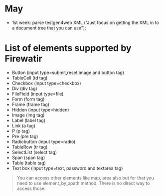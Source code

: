 # May #

  * 1st week: parse testgen4web XML ("Just focus on getting the XML in to a document tree that you can use");

# List of elements supported by Firewatir #
  * Button (input type=submit,reset,image and button tag)
  * TableCell (td tag)
  * Checkbox (input type=checkbox)
  * Div (div tag)
  * FileField (input type=file)
  * Form (form tag)
  * Frame (frame tag)
  * Hidden (input type=hidden)
  * Image (img tag)
  * Label (label tag)
  * Link (a tag)
  * P (p tag)
  * Pre (pre tag)
  * Radiobutton (input type=radio)
  * TableRow (tr tag)
  * SelectList (select tag)
  * Span (span tag)
  * Table (table tag)
  * Text box (input type=text, password and textarea tag)

> You can access other elements like map, area also but for that you need to use element\_by\_xpath method. There is no direct way to access those.





